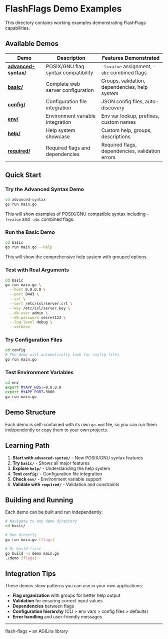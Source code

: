 # FlashFlags Demo Examples

This directory contains working examples demonstrating FlashFlags capabilities.

## Available Demos

| Demo | Description | Features Demonstrated |
|------|-------------|----------------------|
| **[advanced-syntax/](advanced-syntax/)** | POSIX/GNU flag syntax compatibility | `-f=value` assignment, `-abc` combined flags |
| **[basic/](basic/)** | Complete web server configuration | Groups, validation, dependencies, help system |
| **[config/](config/)** | Configuration file integration | JSON config files, auto-discovery |
| **[env/](env/)** | Environment variable integration | Env var lookup, prefixes, custom names |
| **[help/](help/)** | Help system showcase | Custom help, groups, descriptions |
| **[required/](required/)** | Required flags and dependencies | Required flags, dependencies, validation errors |

## Quick Start

### Try the Advanced Syntax Demo

```bash
cd advanced-syntax
go run main.go
```

This will show examples of POSIX/GNU compatible syntax including `-f=value` and `-abc` combined flags.

### Run the Basic Demo

```bash
cd basic
go run main.go --help
```

This will show the comprehensive help system with grouped options.

### Test with Real Arguments

```bash
cd basic
go run main.go \
  --host 0.0.0.0 \
  --port 8443 \
  --ssl \
  --cert /etc/ssl/server.crt \
  --key /etc/ssl/server.key \
  --db-user admin \
  --db-password secret123 \
  --log-level debug \
  --verbose
```

### Try Configuration Files

```bash
cd config
# The demo will automatically look for config files
go run main.go
```

### Test Environment Variables

```bash
cd env
export MYAPP_HOST=0.0.0.0
export MYAPP_PORT=3000
go run main.go
```

## Demo Structure

Each demo is self-contained with its own `go.mod` file, so you can run them independently or copy them to your own projects.

## Learning Path

1. **Start with `advanced-syntax/`** - New POSIX/GNU syntax features
2. **Try `basic/`** - Shows all major features
3. **Explore `help/`** - Understanding the help system
4. **Test `config/`** - Configuration file integration
5. **Check `env/`** - Environment variable support
6. **Validate with `required/`** - Validation and constraints

## Building and Running

Each demo can be built and run independently:

```bash
# Navigate to any demo directory
cd basic/

# Run directly
go run main.go [flags]

# Or build first
go build -o demo main.go
./demo [flags]
```

## Integration Tips

These demos show patterns you can use in your own applications:

- **Flag organization** with groups for better help output
- **Validation** for ensuring correct input values
- **Dependencies** between flags
- **Configuration hierarchy** (CLI > env vars > config files > defaults)
- **Error handling** and user-friendly messages

---

flash-flags • an AGILira library